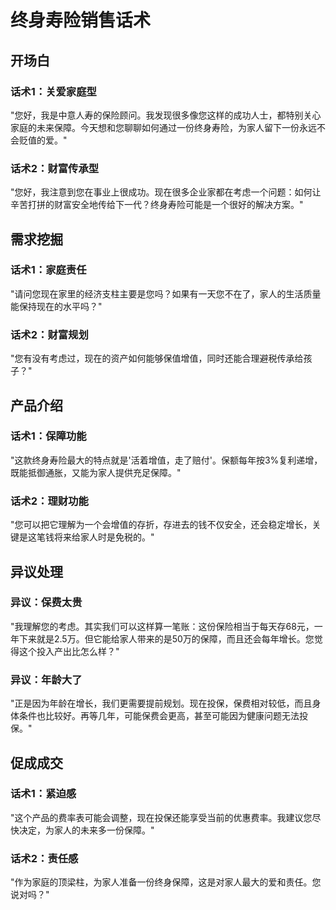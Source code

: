 # 终身寿险销售话术

## 开场白
### 话术1：关爱家庭型
"您好，我是中意人寿的保险顾问。我发现很多像您这样的成功人士，都特别关心家庭的未来保障。今天想和您聊聊如何通过一份终身寿险，为家人留下一份永远不会贬值的爱。"

### 话术2：财富传承型
"您好，我注意到您在事业上很成功。现在很多企业家都在考虑一个问题：如何让辛苦打拼的财富安全地传给下一代？终身寿险可能是一个很好的解决方案。"

## 需求挖掘
### 话术1：家庭责任
"请问您现在家里的经济支柱主要是您吗？如果有一天您不在了，家人的生活质量能保持现在的水平吗？"

### 话术2：财富规划
"您有没有考虑过，现在的资产如何能够保值增值，同时还能合理避税传承给孩子？"

## 产品介绍
### 话术1：保障功能
"这款终身寿险最大的特点就是'活着增值，走了赔付'。保额每年按3%复利递增，既能抵御通胀，又能为家人提供充足保障。"

### 话术2：理财功能
"您可以把它理解为一个会增值的存折，存进去的钱不仅安全，还会稳定增长，关键是这笔钱将来给家人时是免税的。"

## 异议处理
### 异议：保费太贵
"我理解您的考虑。其实我们可以这样算一笔账：这份保险相当于每天存68元，一年下来就是2.5万。但它能给家人带来的是50万的保障，而且还会每年增长。您觉得这个投入产出比怎么样？"

### 异议：年龄大了
"正是因为年龄在增长，我们更需要提前规划。现在投保，保费相对较低，而且身体条件也比较好。再等几年，可能保费会更高，甚至可能因为健康问题无法投保。"

## 促成成交
### 话术1：紧迫感
"这个产品的费率表可能会调整，现在投保还能享受当前的优惠费率。我建议您尽快决定，为家人的未来多一份保障。"

### 话术2：责任感
"作为家庭的顶梁柱，为家人准备一份终身保障，这是对家人最大的爱和责任。您说对吗？"